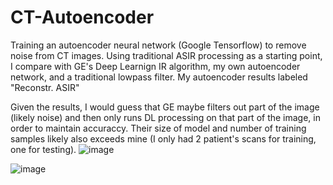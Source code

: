 # CT-Autoencoder
Training an autoencoder neural network (Google Tensorflow) to remove noise from CT images.
Using traditional ASIR processing as a starting point, I compare with GE's Deep Learnign IR algorithm, my own autoencoder network, and a traditional lowpass filter.
My autoencoder results labeled "Reconstr. ASIR"

Given the results, I would guess that GE maybe filters out part of the image (likely noise) and then only runs DL processing on that part of the image, in order to maintain accuraccy. Their size of model and number of training samples likely also exceeds mine (I only had 2 patient's scans for training, one for testing). 
![image](https://github.com/user-attachments/assets/74fc2abc-9ba0-4ab5-8a64-63e6692bf518)

![image](https://github.com/user-attachments/assets/bc5a3041-d3dd-41bd-bb5c-ca39b930cf4f)
